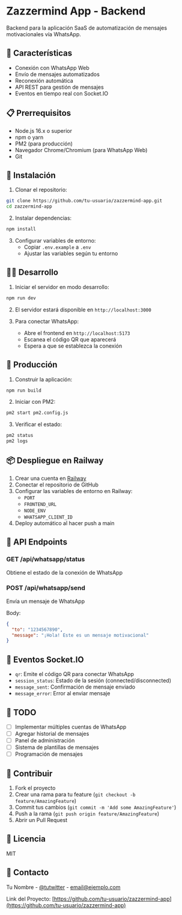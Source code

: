 # Zazzermind App - Backend

Backend para la aplicación SaaS de automatización de mensajes motivacionales vía WhatsApp.

## 🚀 Características

- Conexión con WhatsApp Web
- Envío de mensajes automatizados
- Reconexión automática
- API REST para gestión de mensajes
- Eventos en tiempo real con Socket.IO

## 📋 Prerrequisitos

- Node.js 16.x o superior
- npm o yarn
- PM2 (para producción)
- Navegador Chrome/Chromium (para WhatsApp Web)
- Git

## 🔧 Instalación

1. Clonar el repositorio:
```bash
git clone https://github.com/tu-usuario/zazzermind-app.git
cd zazzermind-app
```

2. Instalar dependencias:
```bash
npm install
```

3. Configurar variables de entorno:
   - Copiar `.env.example` a `.env`
   - Ajustar las variables según tu entorno

## 🏃‍♂️ Desarrollo

1. Iniciar el servidor en modo desarrollo:
```bash
npm run dev
```

2. El servidor estará disponible en `http://localhost:3000`

3. Para conectar WhatsApp:
   - Abre el frontend en `http://localhost:5173`
   - Escanea el código QR que aparecerá
   - Espera a que se establezca la conexión

## 🚀 Producción

1. Construir la aplicación:
```bash
npm run build
```

2. Iniciar con PM2:
```bash
pm2 start pm2.config.js
```

3. Verificar el estado:
```bash
pm2 status
pm2 logs
```

## 📦 Despliegue en Railway

1. Crear una cuenta en [Railway](https://railway.app)
2. Conectar el repositorio de GitHub
3. Configurar las variables de entorno en Railway:
   - `PORT`
   - `FRONTEND_URL`
   - `NODE_ENV`
   - `WHATSAPP_CLIENT_ID`
4. Deploy automático al hacer push a main

## 🔌 API Endpoints

### GET /api/whatsapp/status
Obtiene el estado de la conexión de WhatsApp

### POST /api/whatsapp/send
Envía un mensaje de WhatsApp

Body:
```json
{
  "to": "1234567890",
  "message": "¡Hola! Este es un mensaje motivacional"
}
```

## 📡 Eventos Socket.IO

- `qr`: Emite el código QR para conectar WhatsApp
- `session_status`: Estado de la sesión (connected/disconnected)
- `message_sent`: Confirmación de mensaje enviado
- `message_error`: Error al enviar mensaje

## 📝 TODO

- [ ] Implementar múltiples cuentas de WhatsApp
- [ ] Agregar historial de mensajes
- [ ] Panel de administración
- [ ] Sistema de plantillas de mensajes
- [ ] Programación de mensajes

## 🤝 Contribuir

1. Fork el proyecto
2. Crear una rama para tu feature (`git checkout -b feature/AmazingFeature`)
3. Commit tus cambios (`git commit -m 'Add some AmazingFeature'`)
4. Push a la rama (`git push origin feature/AmazingFeature`)
5. Abrir un Pull Request

## 📄 Licencia

MIT

## 📧 Contacto

Tu Nombre - [@tutwitter](https://twitter.com/tutwitter) - email@ejemplo.com

Link del Proyecto: [https://github.com/tu-usuario/zazzermind-app](https://github.com/tu-usuario/zazzermind-app) 
